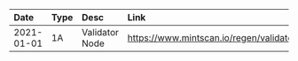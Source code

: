 | Date | Type | Desc | Link |
| :----------- | :---- | :-------------------- | :------------ |
| 2021-01-01 | 1A | Validator Node | https://www.mintscan.io/regen/validators/regenvaloper1tdc350ylkjfvqk4mjs6rqqksgl2wfghz2fx95h |
